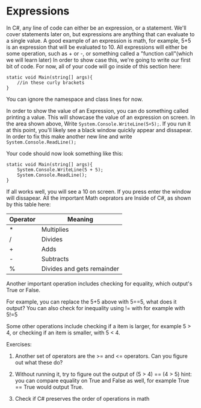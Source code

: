 # Expressions

In C#, any line of code can either be an expression, or a statement. We'll cover statements later on, but expressions are anything that can evaluate to a single value. A good example of an expression is math, for example, 5+5 is an expression that will be evaluated to 10. All expressions will either be some operation, such as + or -, or something called a "function call"(which we will learn later) In order to show case this, we're going to write our first bit of code. For now, all of your code will go inside of this section here:
```CSharp
static void Main(string[] args){
    //in these curly brackets
}
```

You can ignore the namespace and class lines for now.

In order to show the value of an Expression, you can do something called printing a value. This will showcase the value of an expression on screen. In the area shown above, Write ``System.Console.WriteLine(5+5);``. If you run it at this point, you'll likely see a black window quickly appear and dissapear. In order to fix this make another new line and write ``System.Console.ReadLine();``

Your code should now look something like this:

```CSharp
static void Main(string[] args){
    System.Console.WriteLine(5 + 5);
    System.Console.ReadLine();
}
```

If all works well, you will see a 10 on screen. If you press enter the window will dissapear. All the important Math oeprators are Inside of C#, as shown by this table here:


| Operator | Meaning | 
|----------|---------|
| * | Multiplies|
| / | Divides | 
| + | Adds | 
| - | Subtracts |
| % | Divides and gets remainder |

Another important operation includes checking for equality, which output's True or False. 

For example, you can replace the 5+5 above with 5==5, what does it output? You can also check for inequality using != with for example with 5!=5

Some other operations include checking if a item is larger, for example 5 > 4, or checking if an item is smaller, with 5 < 4.

Exercises: 

1. Another set of operators are the >= and <= operators. Can you figure out what these do?

2. Without running it, try to figure out the output of (5 > 4) == (4 > 5) hint: you can compare equality on True and False as well, for example True == True would output True.

3. Check if C# preserves the order of operations in math
